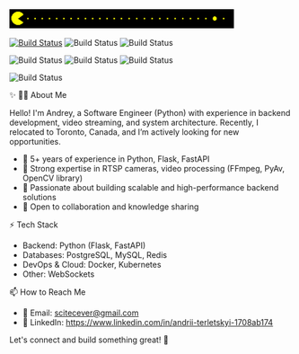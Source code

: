 <img src="https://github.com/AndreSci/Cpp/blob/main/data_loading.gif" alt="Загрузка данных" width="400">

[![Build Status](https://img.shields.io/badge/python-3.10-green)](https://www.python.org/downloads/) ![Build Status](https://img.shields.io/badge/GIL-2022-orange) ![Build Status](https://img.shields.io/badge/SQL-2021-orange) 

![Build Status](https://img.shields.io/badge/thread-2023-orange) ![Build Status](https://img.shields.io/badge/Multiprocessing-2024-orange) ![Build Status](https://img.shields.io/badge/Async-2023-orange)

![Build Status](https://img.shields.io/badge/Docker-2023-blue)

✨ 👨‍💻 About Me

Hello! I'm Andrey, a Software Engineer (Python) with experience in backend development, video streaming, and system architecture. Recently, I relocated to Toronto, Canada, and I’m actively looking for new opportunities.

+ 🔹 5+ years of experience in Python, Flask, FastAPI
+ 🔹 Strong expertise in RTSP cameras, video processing (FFmpeg, PyAv, OpenCV library)
+ 🔹 Passionate about building scalable and high-performance backend solutions
+ 🔹 Open to collaboration and knowledge sharing

⚡ Tech Stack
 + Backend: Python (Flask, FastAPI)
 + Databases: PostgreSQL, MySQL, Redis
 + DevOps & Cloud: Docker, Kubernetes
 + Other: WebSockets

📫 How to Reach Me
 + 📧 Email: scitecever@gmail.com
 + 🔗 LinkedIn: https://www.linkedin.com/in/andrii-terletskyi-1708ab174

Let's connect and build something great! 🚀

<!---
AndreSci/AndreSci is a ✨ special ✨ repository because its `README.md` (this file) appears on your GitHub profile.
You can click the Preview link to take a look at your changes.
--->
